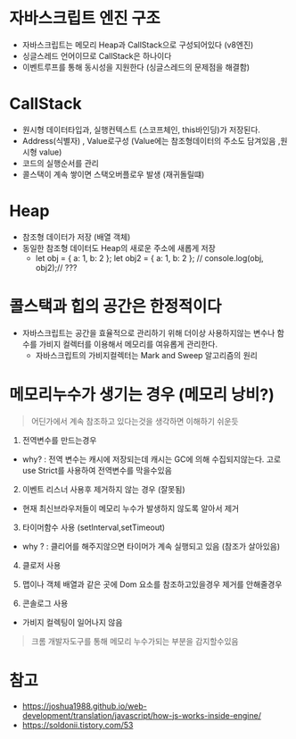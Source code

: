# 자바스크립트 엔진 구조

- 자바스크립트는 메모리 Heap과 CallStack으로 구성되어있다 (v8엔진)
- 싱글스레드 언어이므로 CallStack은 하나이다
- 이벤트루프를 통해 동시성을 지원한다 (싱글스레드의 문제점을 해결함)

# CallStack

- 원시형 데이터타입과, 실행컨텍스트 (스코프체인, this바인딩)가 저장된다.
- Address(식별자) , Value로구성 (Value에는 참조형데이터의 주소도 담겨있음 ,원시형 value)
- 코드의 실행순서를 관리
- 콜스택이 계속 쌓이면 스택오버플로우 발생 (재귀돌릴떄)

# Heap

- 참조형 데이터가 저장 (배열 객체)
- 동일한 참조형 데이터도 Heap의 새로운 주소에 새롭게 저장
  - let obj = { a: 1, b: 2 };
    let obj2 = { a: 1, b: 2 }; // console.log(obj, obj2);// ???

# 콜스택과 힙의 공간은 한정적이다

- 자바스크립트는 공간을 효율적으로 관리하기 위해 더이상 사용하지않는 변수나 함수를 가비지 컬렉터를 이용해서 메모리를 여유롭게 관리한다.
  - 자바스크립트의 가비지컬렉터는 Mark and Sweep 알고리즘의 원리

# 메모리누수가 생기는 경우 (메모리 낭비?)

> 어딘가에서 계속 참조하고 있다는것을 생각하면 이해하기 쉬운듯

1. 전역변수를 만드는경우

- why? : 전역 변수는 캐시에 저장되는데 캐시는 GC에 의해 수집되지않는다. 고로 use Strict를 사용하여 전역변수를 막을수있음

2. 이벤트 리스너 사용후 제거하지 않는 경우 (잘못됨)

- 현재 최신브라우저들이 메모리 누수가 발생하지 않도록 알아서 제거

3. 타이머함수 사용 (setInterval,setTimeout)

- why ? : 클리어를 해주지않으면 타이머가 계속 실행되고 있음 (참조가 살아있음)

4. 클로저 사용

5. 맵이나 객체 배열과 같은 곳에 Dom 요소를 참조하고있을경우 제거를 안해줄경우

6. 콘솔로그 사용

- 가비지 컬렉팅이 일어나지 않음

> 크롬 개발자도구를 통해 메모리 누수가되는 부분을 감지할수있음

# 참고

- https://joshua1988.github.io/web-development/translation/javascript/how-js-works-inside-engine/
- https://soldonii.tistory.com/53
